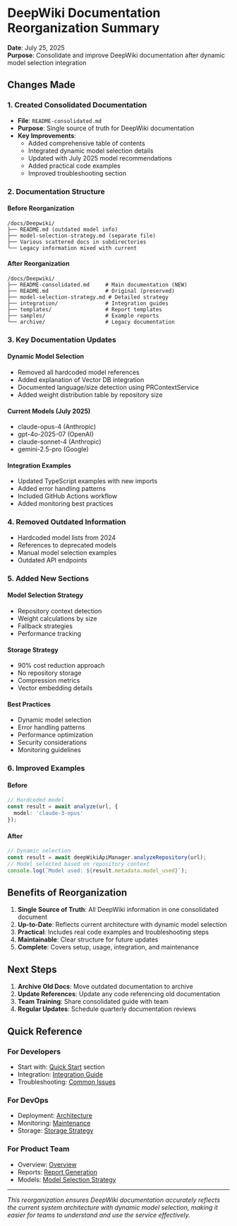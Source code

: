 # DeepWiki Documentation Reorganization Summary

**Date**: July 25, 2025  
**Purpose**: Consolidate and improve DeepWiki documentation after dynamic model selection integration

## Changes Made

### 1. Created Consolidated Documentation
- **File**: `README-consolidated.md`
- **Purpose**: Single source of truth for DeepWiki documentation
- **Key Improvements**:
  - Added comprehensive table of contents
  - Integrated dynamic model selection details
  - Updated with July 2025 model recommendations
  - Added practical code examples
  - Improved troubleshooting section

### 2. Documentation Structure

#### Before Reorganization
```
/docs/Deepwiki/
├── README.md (outdated model info)
├── model-selection-strategy.md (separate file)
├── Various scattered docs in subdirectories
└── Legacy information mixed with current
```

#### After Reorganization
```
/docs/Deepwiki/
├── README-consolidated.md     # Main documentation (NEW)
├── README.md                  # Original (preserved)
├── model-selection-strategy.md # Detailed strategy
├── integration/               # Integration guides
├── templates/                 # Report templates
├── samples/                   # Example reports
└── archive/                   # Legacy documentation
```

### 3. Key Documentation Updates

#### Dynamic Model Selection
- Removed all hardcoded model references
- Added explanation of Vector DB integration
- Documented language/size detection using PRContextService
- Added weight distribution table by repository size

#### Current Models (July 2025)
- claude-opus-4 (Anthropic)
- gpt-4o-2025-07 (OpenAI)
- claude-sonnet-4 (Anthropic)
- gemini-2.5-pro (Google)

#### Integration Examples
- Updated TypeScript examples with new imports
- Added error handling patterns
- Included GitHub Actions workflow
- Added monitoring best practices

### 4. Removed Outdated Information

- Hardcoded model lists from 2024
- References to deprecated models
- Manual model selection examples
- Outdated API endpoints

### 5. Added New Sections

#### Model Selection Strategy
- Repository context detection
- Weight calculations by size
- Fallback strategies
- Performance tracking

#### Storage Strategy
- 90% cost reduction approach
- No repository storage
- Compression metrics
- Vector embedding details

#### Best Practices
- Dynamic model selection
- Error handling patterns
- Performance optimization
- Security considerations
- Monitoring guidelines

### 6. Improved Examples

#### Before
```typescript
// Hardcoded model
const result = await analyze(url, {
  model: 'claude-3-opus'
});
```

#### After
```typescript
// Dynamic selection
const result = await deepWikiApiManager.analyzeRepository(url);
// Model selected based on repository context
console.log(`Model used: ${result.metadata.model_used}`);
```

## Benefits of Reorganization

1. **Single Source of Truth**: All DeepWiki information in one consolidated document
2. **Up-to-Date**: Reflects current architecture with dynamic model selection
3. **Practical**: Includes real code examples and troubleshooting steps
4. **Maintainable**: Clear structure for future updates
5. **Complete**: Covers setup, usage, integration, and maintenance

## Next Steps

1. **Archive Old Docs**: Move outdated documentation to archive
2. **Update References**: Update any code referencing old documentation
3. **Team Training**: Share consolidated guide with team
4. **Regular Updates**: Schedule quarterly documentation reviews

## Quick Reference

### For Developers
- Start with: [Quick Start](#quick-start) section
- Integration: [Integration Guide](#integration-guide)
- Troubleshooting: [Common Issues](#troubleshooting)

### For DevOps
- Deployment: [Architecture](#architecture)
- Monitoring: [Maintenance](#maintenance)
- Storage: [Storage Strategy](#storage-strategy)

### For Product Team
- Overview: [Overview](#overview)
- Reports: [Report Generation](#report-generation)
- Models: [Model Selection Strategy](#model-selection-strategy)

---

*This reorganization ensures DeepWiki documentation accurately reflects the current system architecture with dynamic model selection, making it easier for teams to understand and use the service effectively.*